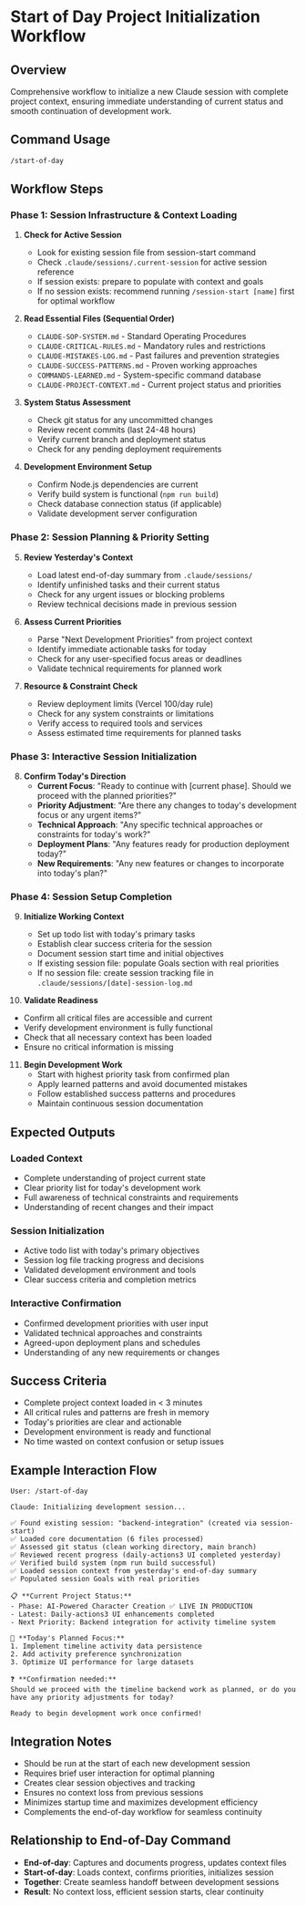 # Start of Day Project Initialization Workflow

## Overview
Comprehensive workflow to initialize a new Claude session with complete project context, ensuring immediate understanding of current status and smooth continuation of development work.

## Command Usage
```bash
/start-of-day
```

## Workflow Steps

### Phase 1: Session Infrastructure & Context Loading
1. **Check for Active Session**
   - Look for existing session file from session-start command
   - Check `.claude/sessions/.current-session` for active session reference
   - If session exists: prepare to populate with context and goals
   - If no session exists: recommend running `/session-start [name]` first for optimal workflow

2. **Read Essential Files (Sequential Order)**
   - `CLAUDE-SOP-SYSTEM.md` - Standard Operating Procedures
   - `CLAUDE-CRITICAL-RULES.md` - Mandatory rules and restrictions
   - `CLAUDE-MISTAKES-LOG.md` - Past failures and prevention strategies
   - `CLAUDE-SUCCESS-PATTERNS.md` - Proven working approaches
   - `COMMANDS-LEARNED.md` - System-specific command database
   - `CLAUDE-PROJECT-CONTEXT.md` - Current project status and priorities

3. **System Status Assessment**
   - Check git status for any uncommitted changes
   - Review recent commits (last 24-48 hours)
   - Verify current branch and deployment status
   - Check for any pending deployment requirements

4. **Development Environment Setup**
   - Confirm Node.js dependencies are current
   - Verify build system is functional (`npm run build`)
   - Check database connection status (if applicable)
   - Validate development server configuration

### Phase 2: Session Planning & Priority Setting
5. **Review Yesterday's Context**
   - Load latest end-of-day summary from `.claude/sessions/`
   - Identify unfinished tasks and their current status
   - Check for any urgent issues or blocking problems
   - Review technical decisions made in previous session

6. **Assess Current Priorities**
   - Parse "Next Development Priorities" from project context
   - Identify immediate actionable tasks for today
   - Check for any user-specified focus areas or deadlines
   - Validate technical requirements for planned work

7. **Resource & Constraint Check**
   - Review deployment limits (Vercel 100/day rule)
   - Check for any system constraints or limitations
   - Verify access to required tools and services
   - Assess estimated time requirements for planned tasks

### Phase 3: Interactive Session Initialization
8. **Confirm Today's Direction**
   - **Current Focus**: "Ready to continue with [current phase]. Should we proceed with the planned priorities?"
   - **Priority Adjustment**: "Are there any changes to today's development focus or any urgent items?"
   - **Technical Approach**: "Any specific technical approaches or constraints for today's work?"
   - **Deployment Plans**: "Any features ready for production deployment today?"
   - **New Requirements**: "Any new features or changes to incorporate into today's plan?"

### Phase 4: Session Setup Completion
9. **Initialize Working Context**
   - Set up todo list with today's primary tasks
   - Establish clear success criteria for the session
   - Document session start time and initial objectives
   - If existing session file: populate Goals section with real priorities
   - If no session file: create session tracking file in `.claude/sessions/[date]-session-log.md`

10. **Validate Readiness**
   - Confirm all critical files are accessible and current
   - Verify development environment is fully functional
   - Check that all necessary context has been loaded
   - Ensure no critical information is missing

11. **Begin Development Work**
    - Start with highest priority task from confirmed plan
    - Apply learned patterns and avoid documented mistakes
    - Follow established success patterns and procedures
    - Maintain continuous session documentation

## Expected Outputs

### Loaded Context
- Complete understanding of project current state
- Clear priority list for today's development work
- Full awareness of technical constraints and requirements
- Understanding of recent changes and their impact

### Session Initialization
- Active todo list with today's primary objectives
- Session log file tracking progress and decisions
- Validated development environment and tools
- Clear success criteria and completion metrics

### Interactive Confirmation
- Confirmed development priorities with user input
- Validated technical approaches and constraints
- Agreed-upon deployment plans and schedules
- Understanding of any new requirements or changes

## Success Criteria
- Complete project context loaded in < 3 minutes
- All critical rules and patterns are fresh in memory
- Today's priorities are clear and actionable
- Development environment is ready and functional
- No time wasted on context confusion or setup issues

## Example Interaction Flow
```
User: /start-of-day

Claude: Initializing development session...

✅ Found existing session: "backend-integration" (created via session-start)
✅ Loaded core documentation (6 files processed)
✅ Assessed git status (clean working directory, main branch)
✅ Reviewed recent progress (daily-actions3 UI completed yesterday)
✅ Verified build system (npm run build successful)
✅ Loaded session context from yesterday's end-of-day summary
✅ Populated session Goals with real priorities

📋 **Current Project Status:**
- Phase: AI-Powered Character Creation ✅ LIVE IN PRODUCTION
- Latest: Daily-actions3 UI enhancements completed
- Next Priority: Backend integration for activity timeline system

📝 **Today's Planned Focus:**
1. Implement timeline activity data persistence
2. Add activity preference synchronization
3. Optimize UI performance for large datasets

❓ **Confirmation needed:**
Should we proceed with the timeline backend work as planned, or do you have any priority adjustments for today?

Ready to begin development work once confirmed!
```

## Integration Notes
- Should be run at the start of each new development session
- Requires brief user interaction for optimal planning
- Creates clear session objectives and tracking
- Ensures no context loss from previous sessions
- Minimizes startup time and maximizes development efficiency
- Complements the end-of-day workflow for seamless continuity

## Relationship to End-of-Day Command
- **End-of-day**: Captures and documents progress, updates context files
- **Start-of-day**: Loads context, confirms priorities, initializes session
- **Together**: Create seamless handoff between development sessions
- **Result**: No context loss, efficient session starts, clear continuity